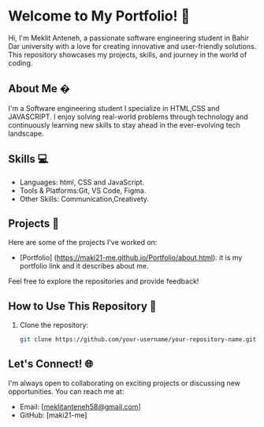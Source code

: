 # Welcome to My Portfolio! 👋

Hi, I'm Meklit Anteneh, a passionate  software engineering student in Bahir Dar university with a love for creating innovative and user-friendly solutions. This repository showcases my projects, skills, and journey in the world of coding.

## About Me �

I'm a Software engineering student I specialize in HTML,CSS and JAVASCRIPT. I enjoy solving real-world problems through technology and continuously learning new skills to stay ahead in the ever-evolving tech landscape.

## Skills 💻

- Languages: html, CSS and JavaScript.
- Tools & Platforms:Git, VS Code, Figma.
- Other Skills: Communication,Creativety.

## Projects 🚀

Here are some of the projects I've worked on:

-  [Portfolio] (https://maki21-me.github.io/Portfolio/about.html): it is my portfolio link and it describes about me.

Feel free to explore the repositories and provide feedback!

## How to Use This Repository 📂

1. Clone the repository:
   ```bash
   git clone https://github.com/your-username/your-repository-name.git


## Let's Connect! 🌐

I'm always open to collaborating on exciting projects or discussing new opportunities. You can reach me at:

- Email: [meklitanteneh58@gmail.com]
- GitHub: [maki21-me]

 
